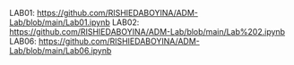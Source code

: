 LAB01: https://github.com/RISHIEDABOYINA/ADM-Lab/blob/main/Lab01.ipynb
LAB02: https://github.com/RISHIEDABOYINA/ADM-Lab/blob/main/Lab%202.ipynb
LAB06: https://github.com/RISHIEDABOYINA/ADM-Lab/blob/main/Lab06.ipynb
